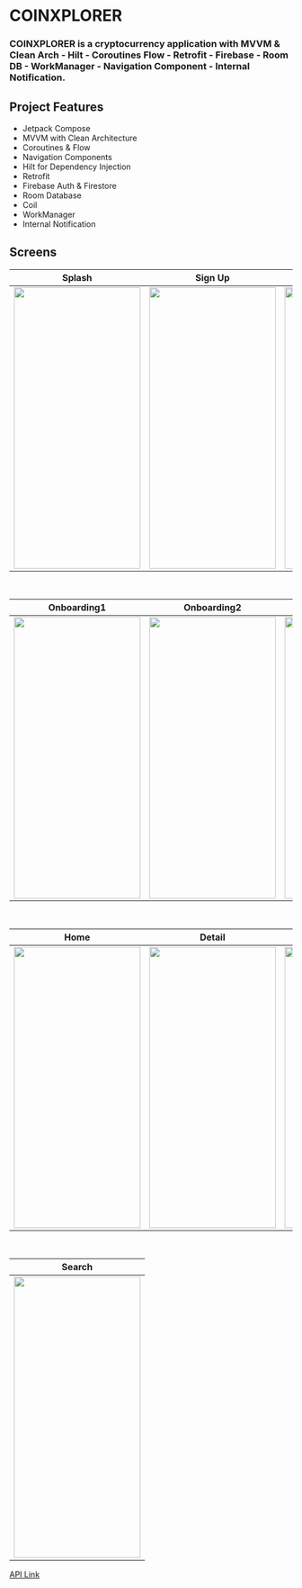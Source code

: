 # COINXPLORER

### COINXPLORER is a cryptocurrency application with MVVM & Clean Arch - Hilt - Coroutines Flow - Retrofit - Firebase - Room DB - WorkManager - Navigation Component - Internal Notification.

## Project Features
 - Jetpack Compose
 - MVVM with Clean Architecture
 - Coroutines & Flow
 - Navigation Components
 - Hilt for Dependency Injection
 - Retrofit
 - Firebase Auth & Firestore
 - Room Database
 - Coil
 - WorkManager
 - Internal Notification


## Screens

| Splash | Sign Up | Sign In |
| ------ | ---- | ------ |
|<img src="https://github.com/sezer1578/COINXPLORER/assets/26059113/62f26dbe-7513-4960-b6b7-0dc9ba23ceac" width="225" height="500"/>|<img src="https://github.com/sezer1578/COINXPLORER/assets/26059113/7e1d387c-7a55-43f2-b4e2-2b9894e50acb" width="225" height="500"/>|<img src="https://github.com/sezer1578/COINXPLORER/assets/26059113/a7372c53-96bd-4c6d-9c78-2e59863a4a33" width="225" height="500"/>|

</br>

| Onboarding1 | Onboarding2 | Onboarding3 |
| --- | ------- | ------- |
|<img src="https://github.com/sezer1578/COINXPLORER/assets/26059113/b2b5a10e-1c83-476f-8531-29f36ea878be" width="225" height="500"/>|<img src="https://github.com/sezer1578/COINXPLORER/assets/26059113/31be565a-3526-4f2a-981c-c78a20fbf93f" width="225" height="500"/>|<img src="https://github.com/sezer1578/COINXPLORER/assets/26059113/040aa414-a8a0-48d5-a24f-6f42aa17eeaa" width="225" height="500"/>|

</br>

| Home | Detail | Favourites |
| --- | ------- | ------- |
|<img src="https://github.com/sezer1578/COINXPLORER/assets/26059113/fce19690-e244-47d8-8f47-897b8cad713d" width="225" height="500"/>|<img src="https://github.com/sezer1578/COINXPLORER/assets/26059113/ee0c240c-a7b5-4997-9e11-1051a2a732bc" width="225" height="500"/>|<img src="https://github.com/sezer1578/COINXPLORER/assets/26059113/12752159-14d2-461d-806e-b33e7d6b7400" width="225" height="500"/>|

</br>

| Search |
| ------ |
|<img src="https://github.com/sezer1578/COINXPLORER/assets/26059113/6aae2197-32d1-48ff-819b-c2c6c51b93fb" width="225" height="500"/>|
[API Link](https://www.coingecko.com/en/api)
